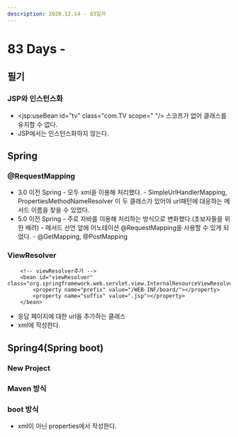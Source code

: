 ```yaml
---
description: 2020.12.14 - 83일차
---
```


# 83 Days -



## 필기

### JSP와 인스턴스화

* &lt;jsp:useBean id="tv" class="com.TV scope=" "/&gt; 스코프가 없어 클래스를 유지할 수 없다.
* JSP에서는 인스턴스화하지 않는다.

## Spring

### @RequestMapping

* 3.0 이전 Spring - 모두 xml을 이용해 처리했다. - SimpleUrlHandlerMapping, PropertiesMethodNameResolver 이 두 클래스가 있어야 url패턴에 대응하는 메서드 이름을 찾을 수 있었다.
* 5.0 이전 Spring - 주로 자바를 이용해 처리하는 방식으로 변화했다.\(초보자들을 위한 배려\) - 메서드 선언 앞에 어노테이션 @RequestMapping을 사용할 수 있게 되었다. - @GetMapping, @PostMapping

### ViewResolver

```markup
	<!-- viewResolver추가 -->
	<bean id="viewResolver" class="org.springframework.web.servlet.view.InternalResourceViewResolver">
		<property name="prefix" value="/WEB-INF/board/"></property>
		<property name="suffix" value=".jsp"></property>
	</bean>
```

* 응답 페이지에 대한 url을 추가하는 클래스
* xml에 작성한다.

## Spring4\(Spring boot\)

### New Project

### Maven 방식

### boot 방식

* xml이 아닌 properties에서 작성한다.

